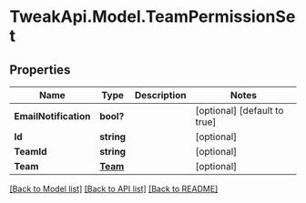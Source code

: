 # TweakApi.Model.TeamPermissionSet
## Properties

Name | Type | Description | Notes
------------ | ------------- | ------------- | -------------
**EmailNotification** | **bool?** |  | [optional] [default to true]
**Id** | **string** |  | [optional] 
**TeamId** | **string** |  | [optional] 
**Team** | [**Team**](Team.md) |  | [optional] 

[[Back to Model list]](../README.md#documentation-for-models) [[Back to API list]](../README.md#documentation-for-api-endpoints) [[Back to README]](../README.md)

